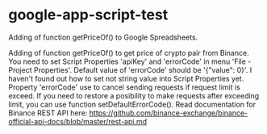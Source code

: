 # google-app-script-test
Adding of function getPriceOf() to Google Spreadsheets.

Adding of function getPriceOf() to get price of crypto pair from Binance. You need to set Script Properties 'apiKey' and 'errorCode' in menu 'File - Project Properties'. Default value of 'errorCode' should be '{"value": 0}'. I haven't found out how to set not string value into Script Properties yet. Property 'errorCode' use to cancel sending requests if request limit is exceed. If you need to restore a posibility to make requests after exceeding limit, you can use function setDefaultErrorCode().
Read documentation for Binance REST API here: https://github.com/binance-exchange/binance-official-api-docs/blob/master/rest-api.md
